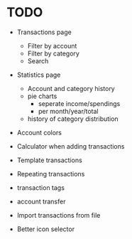 # TODO

- Transactions page
  - Filter by account
  - Filter by category
  - Search

- Statistics page
  - Account and category history
  - pie charts
    - seperate income/spendings
    - per month/year/total
  - history of category distribution

- Account colors
- Calculator when adding transactions
- Template transactions
- Repeating transactions
- transaction tags
- account transfer
- Import transactions from file
- Better icon selector
